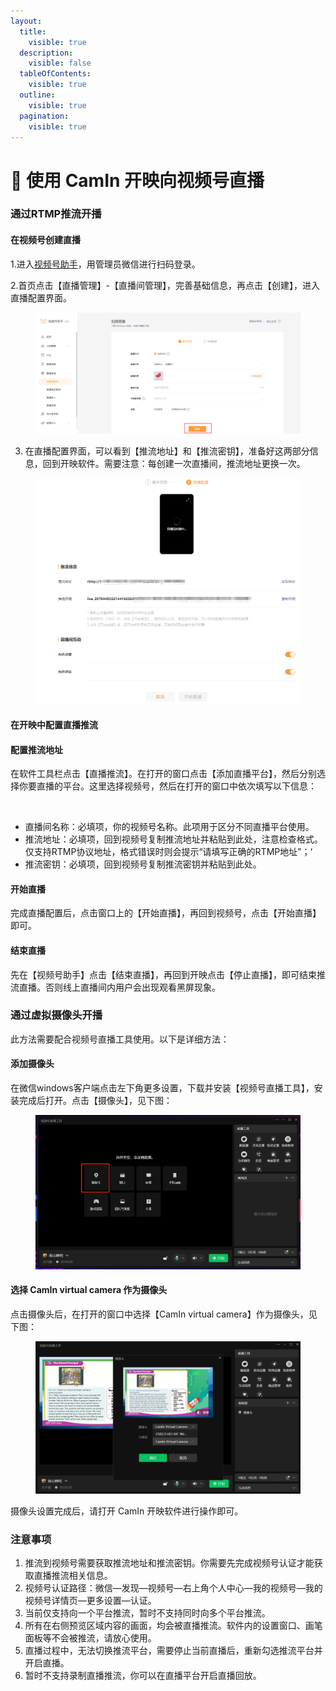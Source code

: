 ```yaml
---
layout:
  title:
    visible: true
  description:
    visible: false
  tableOfContents:
    visible: true
  outline:
    visible: true
  pagination:
    visible: true
---
```


# 🎉 使用 CamIn 开映向视频号直播

### 通过RTMP推流开播

#### 在视频号创建直播

1.进入[视频号助手](https://channels.weixin.qq.com/login.html)，用管理员微信进行扫码登录。

2.首页点击【直播管理】-【直播间管理】，完善基础信息，再点击【创建】，进入直播配置界面。

<figure><img src="../../.gitbook/assets/image (20).png" alt=""><figcaption></figcaption></figure>

3. 在直播配置界面，可以看到【推流地址】和【推流密钥】，准备好这两部分信息，回到开映软件。需要注意：每创建一次直播间，推流地址更换一次。

<figure><img src="../../.gitbook/assets/image (22).png" alt=""><figcaption></figcaption></figure>

#### 在开映中配置直播推流

#### 配置推流地址

在软件工具栏点击【直播推流】。在打开的窗口点击【添加直播平台】，然后分别选择你要直播的平台。这里选择视频号，然后在打开的窗口中依次填写以下信息：

<figure><img src="../../.gitbook/assets/2024-07-11 16.56.49.gif" alt=""><figcaption></figcaption></figure>

* 直播间名称：必填项，你的视频号名称。此项用于区分不同直播平台使用。
* 推流地址：必填项，回到视频号复制推流地址并粘贴到此处，注意检查格式。仅支持RTMP协议地址，格式错误时则会提示“请填写正确的RTMP地址”；‘
* 推流密钥：必填项，回到视频号复制推流密钥并粘贴到此处。

#### 开始直播

完成直播配置后，点击窗口上的【开始直播】，再回到视频号，点击【开始直播】即可。

#### 结束直播

先在【视频号助手】点击【结束直播】，再回到开映点击【停止直播】，即可结束推流直播。否则线上直播间内用户会出现观看黑屏现象。

### 通过虚拟摄像头开播

此方法需要配合视频号直播工具使用。以下是详细方法：

#### 添加摄像头

在微信windows客户端点击左下角更多设置，下载并安装【视频号直播工具】，安装完成后打开。点击【摄像头】，见下图：

<figure><img src="../../.gitbook/assets/添加摄像头.png" alt=""><figcaption></figcaption></figure>

#### 选择 CamIn virtual camera 作为摄像头

点击摄像头后，在打开的窗口中选择【CamIn virtual camera】作为摄像头，见下图：

<figure><img src="../../.gitbook/assets/选择摄像头 camin.png" alt=""><figcaption></figcaption></figure>

摄像头设置完成后，请打开 CamIn 开映软件进行操作即可。

### 注意事项

1. 推流到视频号需要获取推流地址和推流密钥。你需要先完成视频号认证才能获取直播推流相关信息。
2. 视频号认证路径：微信—发现—视频号—右上角个人中心—我的视频号—我的视频号详情页—更多设置—认证。
3. 当前仅支持向一个平台推流，暂时不支持同时向多个平台推流。
4. 所有在右侧预览区域内容的画面，均会被直播推流。软件内的设置窗口、画笔面板等不会被推流，请放心使用。
5. 直播过程中，无法切换推流平台，需要停止当前直播后，重新勾选推流平台并开启直播。
6. 暂时不支持录制直播推流，你可以在直播平台开启直播回放。
